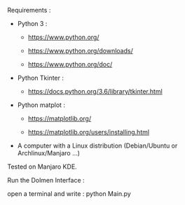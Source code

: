 Requirements :

- Python 3 :

     - https://www.python.org/

     - https://www.python.org/downloads/
         
     - https://www.python.org/doc/

- Python Tkinter : 

     - https://docs.python.org/3.6/library/tkinter.html

- Python matplot : 
  
     - https://matplotlib.org/

     - https://matplotlib.org/users/installing.html
                
                
- A computer with a Linux distribution (Debian/Ubuntu or Archlinux/Manjaro ...)

Tested on Manjaro KDE.  
                
Run the Dolmen Interface : 

open a terminal and write :  python Main.py
